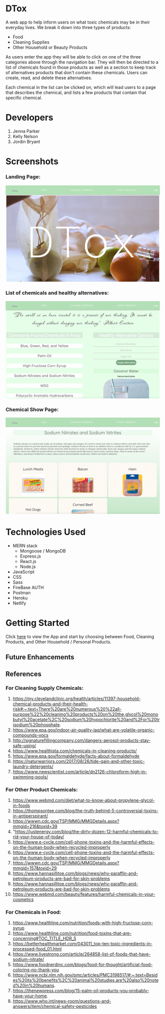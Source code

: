 # DTox
A web app to help inform users on what toxic chemicals may be in their everyday lives.  We break it down into three types of products: 
- Food
- Cleaning Supplies
- Other Household or Beauty Products

As users enter the app they will be able to click on one of the three categories above through the navigation bar.  They will then be directed to a list of chemicals found in those products as well as a section to keep track of alternatives products that don't contain these chemicals. Users can create, read, and delete these alternatives.

Each chemical in the list can be clicked on, which will lead users to a page that describes the chemical, and lists a few products that contain that specific chemical.

# Developers
1. Jenna Parker
2. Kelly Nelson
3. Jordin Bryant

# Screenshots
### Landing Page:
![](Photos%20for%20readme/Screen%20Shot%202022-10-06%20at%2010.20.50%20AM.png)
### List of chemicals and healthy alternatives:
![index page](Photos%20for%20readme/Screen%20Shot%202022-10-06%20at%2010.32.17%20AM.png)
### Chemical Show Page:
![show page](Photos%20for%20readme/Screen%20Shot%202022-10-06%20at%2010.33.02%20AM.png)

# Technologies Used
- MERN stack 
   - Mongoose / MongoDB
   - Express.js
   - React.js
   - Node.js
- JavaScript
- CSS
- Sass
- FireBase AUTH
- Postman
- Heroku
- Netlify

# Getting Started
Click [here](https://dtoxnow.netlify.app/) to view the App and start by choosing between Food, Cleaning Products, and Other Household / Personal Products.

## Future Enhancements

## References
### For Cleaning Supply Chemicals:
1. https://my.clevelandclinic.org/health/articles/11397-household-chemical-products-and-their-health-risk#:~:text=There%20are%20numerous%20%22all-purpose%22%20cleaning%20products%20on%20the,glycol%20monobutyl%20acetate%2C%20sodium%20hypochlorite%20and%2For%20trisodium%20phosphate.
2. https://www.epa.gov/indoor-air-quality-iaq/what-are-volatile-organic-compounds-vocs
3. http://signaturefillingcompany.com/dangers-aerosol-products-stay-safe-using/
4. https://www.healthista.com/chemicals-in-cleaning-products/
5. https://www.epa.gov/formaldehyde/facts-about-formaldehyde
6. https://naturwarriors.com/2017/08/26/tide-gain-and-other-toxic-laundry-detergents/
7. https://www.newscientist.com/article/dn2126-chloroform-high-in-swimming-pools/
### For Other Product Chemicals:
1. https://www.webmd.com/diet/what-to-know-about-propylene-glycol-in-foods
2. https://thompsontee.com/blog/the-truth-behind-5-controversial-toxins-in-antiperspirant/
3. https://wwwn.cdc.gov/TSP/MMG/MMGDetails.aspx?mmgid=216&toxid=39
4. "https://justenergy.com/blog/the-dirty-dozen-12-harmful-chemicals-to-rid-your-house-of-today/
5. https://www.e-cycle.com/cell-phone-toxins-and-the-harmful-effects-on-the-human-body-when-recycled-improperly
6. https://www.e-cycle.com/cell-phone-toxins-and-the-harmful-effects-on-the-human-body-when-recycled-improperly
7. https://wwwn.cdc.gov/TSP/MMG/MMGDetails.aspx?mmgid=157&toxid=29
8. https://www.hannasillitoe.com/blogs/news/why-paraffin-and-petroleum-products-are-bad-for-skin-problems
9. https://www.hannasillitoe.com/blogs/news/why-paraffin-and-petroleum-products-are-bad-for-skin-problems
10. https://www.webmd.com/beauty/features/harmful-chemicals-in-your-cosmetics
### For Chemicals in Food:
1.  https://www.healthline.com/nutrition/foods-with-high-fructose-corn-syrup
2. https://www.healthline.com/nutrition/food-toxins-that-are-concerning#TOC_TITLE_HDR_5
3. https://betterhealthmarket.com/043011_top-ten-toxic-ingredients-in-processed-food_01.html
4. https://www.livestrong.com/article/264858-list-of-foods-that-have-sodium-nitrate/
5. https://www.foodnerdinc.com/blogs/food-for-thought/artificial-food-coloring-no-thank-you
6. https://www.ncbi.nlm.nih.gov/pmc/articles/PMC3198517/#:~:text=Besides%20its%20benefits%2C%20animal%20studies,are%20also%20noted%20in%20humans.
7. https://thenewpress.com/blog/15-palm-oil-products-you-probably-have-your-home.
8. https://www.who.int/news-room/questions-and-answers/item/chemical-safety-pesticides
